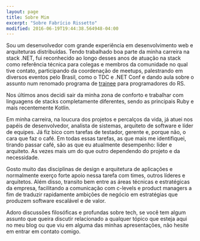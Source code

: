 ```yaml
---
layout: page
title: Sobre Mim
excerpt: "Sobre Fabrício Rissetto"
modified: 2016-06-19T19:44:38.564948-04:00
---
```


Sou um desenvolvedor com grande experiência em desenvolvimento web e arquiteturas distribuídas. Tendo trabalhado boa parte da minha carreira na stack .NET, fui reconhecido ao longo desses anos de atuação na stack como referência técnica para colegas e membros da comunidade no qual tive contato, participando da coordenação de meetups, palestrando em diversos eventos pelo Brasil, como o TDC e .NET Conf e dando aula sobre o assunto num renomado programa de [trainee](https://crescer.cwi.com.br/) para programadores do RS.

Nos últimos anos decidi sair da minha zona de conforto e trabalhar com linguagens de stacks completamente diferentes, sendo as principais Ruby e mais recentemente Kotlin.

Em minha carreira, na loucura dos projetos e percalços da vida, já atuei nos papéis de desenvolvedor, analista de sistemas, arquiteto de software e líder de equipes. Já fiz bico com tarefas de testador, gerente e, porque não, o cara que faz o café. Em todas essas tarefas, as que mais me identifiquei, tirando passar café, são as que eu atualmente desempenho: líder e arquiteto. As vezes mais um do que outro dependendo do projeto e da necessidade.

Gosto muito das disciplinas de design e arquitetura de aplicações e normalmente exerço forte apoio nessa tarefa com times, outros líderes e arquitetos. Além disso, transito bem entre as áreas técnicas e estratégicas da empresa, facilitando a comunicação com c-levels e product managers a fim de traduzir rapidamente ambições de negócio em estratégias que produzem software escalável e de valor.

Adoro discussões filosóficas e profundas sobre tech, se você tem algum assunto que queira discutir relacionado a qualquer tópico que esteja aqui no meu blog ou que viu em alguma das minhas apresentações, não hesite em entrar em contato comigo.
